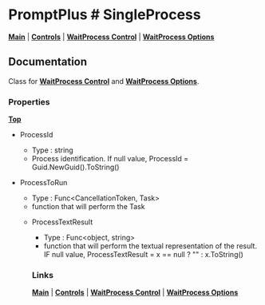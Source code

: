 # PromptPlus # SingleProcess
[**Main**](index.md#help) | 
[**Controls**](index.md#apis) |
[**WaitProcess Control**](waitprocess) |
[**WaitProcess Options**](waitprocessoptions)

## Documentation
Class for [**WaitProcess Control**](waitprocess) and [**WaitProcess Options**](waitprocessoptions).

### Properties
[**Top**](#promptplus--singleprocess)

- ProcessId
	- Type : string
	- Process identification. If null value, ProcessId = Guid.NewGuid().ToString()

- ProcessToRun   
	- Type : Func<CancellationToken, Task<object>>
	- function that will perform the Task

- ProcessTextResult   
	- Type : Func<object, string>
	- function that will perform the textual representation of the result. IF null value, ProcessTextResult = x == null ? "" : x.ToString() 

  
### Links
[**Main**](index.md#help) | 
[**Controls**](index.md#apis) |
[**WaitProcess Control**](waitprocess) |
[**WaitProcess Options**](waitprocessoptions)

